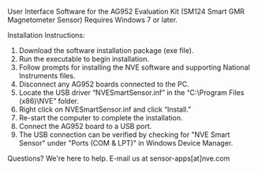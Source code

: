 User Interface Software for the AG952 Evaluation Kit (SM124 Smart GMR Magnetometer Sensor)
Requires Windows 7 or later.

Installation Instructions:
  1. Download the software installation package (exe file). 
  2. Run the executable to begin installation.
  3. Follow prompts for installing the NVE software and supporting National Instruments files.
  4. Disconnect any AG952 boards connected to the PC.
  5. Locate the USB driver “NVESmartSensor.inf” in the “C:\Program Files (x86)\NVE” folder.
  6. Right click on NVESmartSensor.inf and click “Install.”
  7. Re-start the computer to complete the installation.
  8. Connect the AG952 board to a USB port.
  9. The USB connection can be verified by checking for "NVE Smart Sensor" under "Ports (COM & LPT)" in Windows Device Manager.
  
Questions? We're here to help. E-mail us at sensor-apps[at]nve.com 
